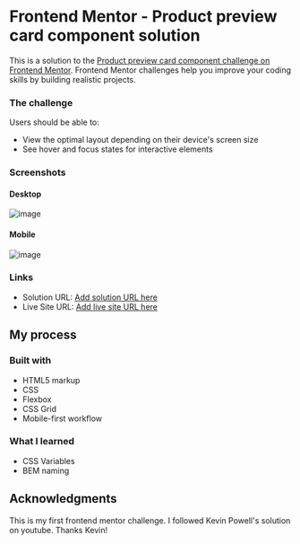 # Frontend Mentor - Product preview card component solution

This is a solution to the [Product preview card component challenge on Frontend Mentor](https://www.frontendmentor.io/challenges/product-preview-card-component-GO7UmttRfa). Frontend Mentor challenges help you improve your coding skills by building realistic projects.

### The challenge

Users should be able to:

- View the optimal layout depending on their device's screen size
- See hover and focus states for interactive elements

### Screenshots
#### Desktop
 ![image](https://github.com/gauravvsgithub/PerfumeProduct-FrontendMentor/assets/54109748/aab59fe2-60ce-4164-857d-94691b54b0e3)
#### Mobile
 ![image](https://github.com/gauravvsgithub/PerfumeProduct-FrontendMentor/assets/54109748/c03bcd7e-01d2-459f-b088-c1184ae29382)



### Links

- Solution URL: [Add solution URL here](https://your-solution-url.com)
- Live Site URL: [Add live site URL here](https://your-live-site-url.com)

## My process

### Built with

- HTML5 markup
- CSS
- Flexbox
- CSS Grid
- Mobile-first workflow

### What I learned

- CSS Variables
- BEM naming

## Acknowledgments

This is my first frontend mentor challenge. I followed Kevin Powell's solution on youtube. Thanks Kevin!
